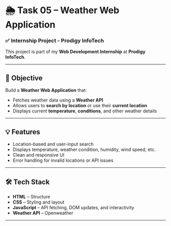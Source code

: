 # 🌦️ Task 05 – Weather Web Application

### ✅ Internship Project - Prodigy InfoTech

This project is part of my **Web Development Internship** at **Prodigy InfoTech**.

---

## 🚀 Objective

Build a **Weather Web Application** that:

- Fetches weather data using a **Weather API**
- Allows users to **search by location** or use their **current location**
- Displays current **temperature**, **conditions**, and other weather details

---

## 💡 Features

- Location-based and user-input search  
- Displays temperature, weather condition, humidity, wind speed, etc.  
- Clean and responsive UI  
- Error handling for invalid locations or API issues

---

## 🛠️ Tech Stack

- **HTML** – Structure  
- **CSS** – Styling and layout  
- **JavaScript** – API fetching, DOM updates, and interactivity  
- **Weather API** – Openweather 

---



